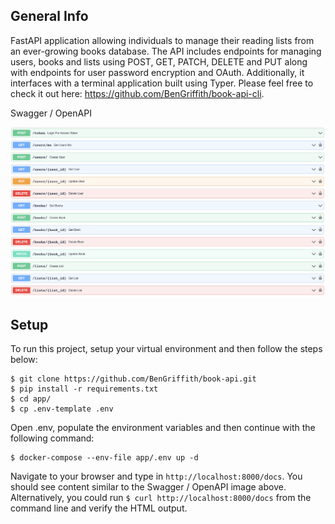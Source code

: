 ## General Info

FastAPI application allowing individuals to manage their reading lists from an ever-growing books database. The API includes endpoints for managing users, books and lists using POST, GET, PATCH, DELETE and PUT along with endpoints for user password encryption and OAuth. Additionally, it interfaces with a terminal application built using Typer. Please feel free to check it out here: https://github.com/BenGriffith/book-api-cli.

Swagger / OpenAPI

![Swagger](images/swagger.png "Swagger / OpenAPI")

## Setup
To run this project, setup your virtual environment and then follow the steps below:
```
$ git clone https://github.com/BenGriffith/book-api.git
$ pip install -r requirements.txt
$ cd app/
$ cp .env-template .env
```

Open .env, populate the environment variables and then continue with the following command:
```
$ docker-compose --env-file app/.env up -d
```

Navigate to your browser and type in `http://localhost:8000/docs`. You should see content similar to the Swagger / OpenAPI image above. Alternatively, you could run `$ curl http://localhost:8000/docs` from the command line and verify the HTML output.